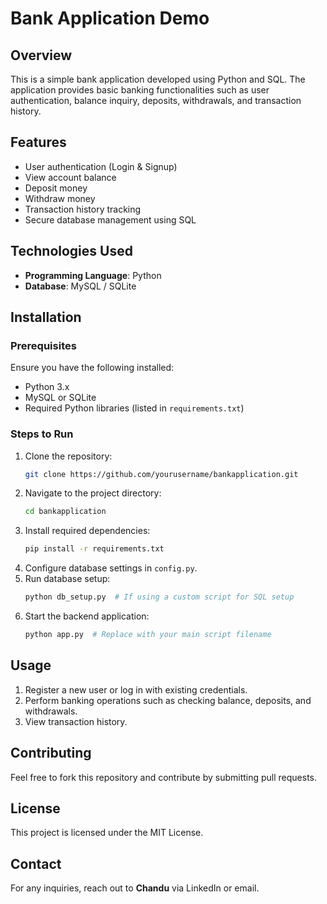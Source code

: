 # Bank Application Demo

## Overview
This is a simple bank application developed using Python and SQL. The application provides basic banking functionalities such as user authentication, balance inquiry, deposits, withdrawals, and transaction history.

## Features
- User authentication (Login & Signup)
- View account balance
- Deposit money
- Withdraw money
- Transaction history tracking
- Secure database management using SQL

## Technologies Used
- **Programming Language**: Python
- **Database**: MySQL / SQLite

## Installation
### Prerequisites
Ensure you have the following installed:
- Python 3.x
- MySQL or SQLite
- Required Python libraries (listed in `requirements.txt`)

### Steps to Run
1. Clone the repository:
   ```bash
   git clone https://github.com/yourusername/bankapplication.git
   ```
2. Navigate to the project directory:
   ```bash
   cd bankapplication
   ```
3. Install required dependencies:
   ```bash
   pip install -r requirements.txt
   ```
4. Configure database settings in `config.py`.
5. Run database setup:
   ```bash
   python db_setup.py  # If using a custom script for SQL setup
   ```
6. Start the backend application:
   ```bash
   python app.py  # Replace with your main script filename
   ```

## Usage
1. Register a new user or log in with existing credentials.
2. Perform banking operations such as checking balance, deposits, and withdrawals.
3. View transaction history.

## Contributing
Feel free to fork this repository and contribute by submitting pull requests.

## License
This project is licensed under the MIT License.

## Contact
For any inquiries, reach out to **Chandu** via LinkedIn or email.

